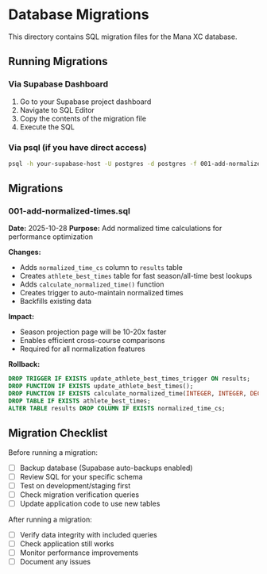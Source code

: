 # Database Migrations

This directory contains SQL migration files for the Mana XC database.

## Running Migrations

### Via Supabase Dashboard
1. Go to your Supabase project dashboard
2. Navigate to SQL Editor
3. Copy the contents of the migration file
4. Execute the SQL

### Via psql (if you have direct access)
```bash
psql -h your-supabase-host -U postgres -d postgres -f 001-add-normalized-times.sql
```

## Migrations

### 001-add-normalized-times.sql
**Date:** 2025-10-28
**Purpose:** Add normalized time calculations for performance optimization

**Changes:**
- Adds `normalized_time_cs` column to `results` table
- Creates `athlete_best_times` table for fast season/all-time best lookups
- Adds `calculate_normalized_time()` function
- Creates trigger to auto-maintain normalized times
- Backfills existing data

**Impact:**
- Season projection page will be 10-20x faster
- Enables efficient cross-course comparisons
- Required for all normalization features

**Rollback:**
```sql
DROP TRIGGER IF EXISTS update_athlete_best_times_trigger ON results;
DROP FUNCTION IF EXISTS update_athlete_best_times();
DROP FUNCTION IF EXISTS calculate_normalized_time(INTEGER, INTEGER, DECIMAL);
DROP TABLE IF EXISTS athlete_best_times;
ALTER TABLE results DROP COLUMN IF EXISTS normalized_time_cs;
```

## Migration Checklist

Before running a migration:
- [ ] Backup database (Supabase auto-backups enabled)
- [ ] Review SQL for your specific schema
- [ ] Test on development/staging first
- [ ] Check migration verification queries
- [ ] Update application code to use new tables

After running a migration:
- [ ] Verify data integrity with included queries
- [ ] Check application still works
- [ ] Monitor performance improvements
- [ ] Document any issues
